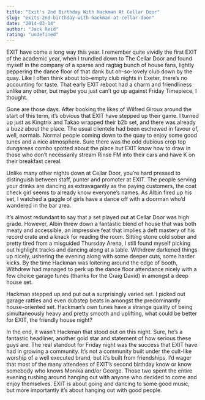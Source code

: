 ```yaml
---
title: "Exit's 2nd Birthday With Hackman At Cellar Door"
slug: "exits-2nd-birthday-with-hackman-at-cellar-door"
date: "2014-03-14"
author: "Jack Reid"
rating: "undefined"
---
```


EXIT have come a long way this year. I remember quite vividly the first EXIT of the academic year, when I trundled down to The Cellar Door and found myself in the company of a sparse and ragtag bunch of house fans, lightly peppering the dance floor of that dank but oh-so-lovely club down by the quay. Like I often think about too-empty club nights in Exeter, there’s no accounting for taste. That early EXIT reboot had a charm and friendliness unlike any other, but maybe you just can’t go up against Friday Timepiece, I thought.

Gone are those days. After booking the likes of Wilfred Giroux around the start of this term, it’s obvious that EXIT have stepped up their game. I turned up just as Kingtrix and Takao wrapped their b2b set, and there was already a buzz about the place. The usual clientele had been eschewed in favour of, well, normals. Normal people coming down to the quay to enjoy some good tunes and a nice atmosphere. Sure there was the odd dubious crop top dungarees combo spotted about the place but EXIT know how to draw in those who don’t necessarily stream Rinse FM into their cars and have K on their breakfast cereal.

Unlike many other nights down at Cellar Door, you’re hard pressed to distinguish between staff, punter and promoter at EXIT. The people serving your drinks are dancing as extravagantly as the paying customers, the coat check girl seems to already know everyone’s names. As Albin fired up his set, I watched a gaggle of girls have a dance off with a doorman who’d wandered in the bar area.

It’s almost redundant to say that a set played out at Cellar Door was high grade. However, Albin threw down a fantastic blend of house that was both meaty and accessible, an impressive feat that implies a deft mastery of his record crate and a knack for reading the room. Sitting stone cold sober and pretty tired from a misguided Thursday Arena, I still found myself picking out highlight tracks and dancing along at a table. Withdrew darkened things up nicely, ushering the evening along with some deeper cuts, some harder kicks. By the time Hackman was loitering around the edge of booth, Withdrew had managed to perk up the dance floor attendance nicely with a few choice garage tunes (thanks for the Craig David) in amongst a deep house set.

Hackman stepped up and put out a surprisingly varied set. I picked out garage rattles and even dubstep beats in amongst the predominantly house-oriented set. Hackman’s own tunes have a strange quality of being simultaneously heavy and pretty smooth and uplifting, what could be better for EXIT, the friendly house night?

In the end, it wasn’t Hackman that stood out on this night. Sure, he’s a fantastic headliner, another gold star and statement of how serious these guys are. The real standout for Friday night was the success that EXIT have had in growing a community. It’s not a community built under the cult-like worship of a well executed brand, but it’s built from friendships. I’d wager that most of the many attendees of EXIT’s second birthday know or know somebody who knows Monika and/or George. Those two spent the entire evening rushing around hanging out with anyone who decided to come and enjoy themselves. EXIT is about going and dancing to some good music, but more importantly it’s about hanging out with good people.

